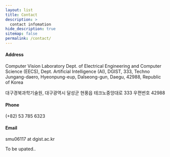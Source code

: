 ```yaml
---
layout: list
title: Contact
description: >
  contact infomation
hide_description: true
sitemap: false
permalink: /contact/
---
```


#### Address

Computer Vision Laboratory
Dept. of Electrical Engineering and Computer Science (EECS),
Dept. Artificial Intelligence (AI),
DGIST,
333, Techno Jungang-daero, Hyeonpung-eup, Dalseong-gun,
Daegu, 42988, Republic of Korea

대구경북과학기술원,
대구광역시 달성군 현풍읍 테크노중앙대로 333 우편번호 42988		

#### Phone

(+82) 53 785 6323

#### Email

smu06117 at dgist.ac.kr

To be upated..